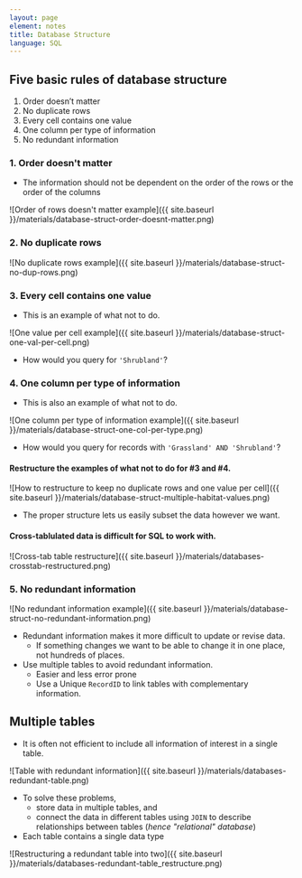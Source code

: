 ```yaml
---
layout: page
element: notes
title: Database Structure
language: SQL
---
```


## Five basic rules of database structure

1. Order doesn’t matter 
2. No duplicate rows
3. Every cell contains one value
4. One column per type of information
5. No redundant information

### 1. Order doesn't matter

* The information should not be dependent on the order of the rows or the order 
of the columns

![Order of rows doesn't matter example]({{ site.baseurl }}/materials/database-struct-order-doesnt-matter.png)

### 2. No duplicate rows

![No duplicate rows example]({{ site.baseurl }}/materials/database-struct-no-dup-rows.png)

### 3. Every cell contains one value

* This is an example of what not to do.

![One value per cell example]({{ site.baseurl }}/materials/database-struct-one-val-per-cell.png)

* How would you query for `'Shrubland'`?

### 4. One column per type of information

* This is also an example of what not to do.

![One column per type of information example]({{ site.baseurl }}/materials/database-struct-one-col-per-type.png)

* How would you query for records with `'Grassland' AND 'Shrubland'`?

#### Restructure the examples of what not to do for #3 and #4.

![How to restructure to keep no duplicate rows and one value per cell]({{ site.baseurl }}/materials/database-struct-multiple-habitat-values.png)

* The proper structure lets us easily subset the data however we want.

#### Cross-tablulated data is difficult for SQL to work with.

![Cross-tab table restructure]({{ site.baseurl }}/materials/databases-crosstab-restructured.png)

### 5. No redundant information
  
![No redundant information example]({{ site.baseurl }}/materials/database-struct-no-redundant-information.png)

* Redundant information makes it more difficult to update or revise data. 
    * If something changes we want to be able to change it in one place, not hundreds of places.     
* Use multiple tables to avoid redundant information. 
    * Easier and less error prone
    * Use a Unique `RecordID` to link tables with complementary information.

## Multiple tables

* It is often not efficient to include all information of interest in a single
table.

![Table with redundant information]({{ site.baseurl }}/materials/databases-redundant-table.png)

* To solve these problems,
    * store data in multiple tables, and 
    * connect the data in different tables using `JOIN` to describe 
      relationships between tables (*hence "relational" database*)
* Each table contains a single data type

![Restructuring a redundant table into two]({{ site.baseurl }}/materials/databases-redundant-table_restructure.png)
